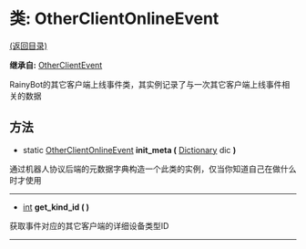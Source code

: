 # 类: OtherClientOnlineEvent  
[(返回目录)](README.md)  
  
**继承自:** [OtherClientEvent](OtherClientEvent.md)  
  
RainyBot的其它客户端上线事件类，其实例记录了与一次其它客户端上线事件相关的数据  
  
## 方法 
  
- static [OtherClientOnlineEvent](OtherClientOnlineEvent.md) **init_meta (** [Dictionary](https://docs.godotengine.org/en/latest/classes/class_dictionary.html) dic **)**  
  
通过机器人协议后端的元数据字典构造一个此类的实例，仅当你知道自己在做什么时才使用  
  
---  
  
-  [int](https://docs.godotengine.org/en/latest/classes/class_int.html) **get_kind_id ( )**  
  
获取事件对应的其它客户端的详细设备类型ID  
  
---  
  

